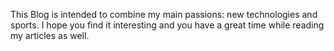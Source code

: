 
This Blog is intended to combine my main passions: new technologies and sports. 
I hope you find it interesting and you have a great time while reading my articles as well.
